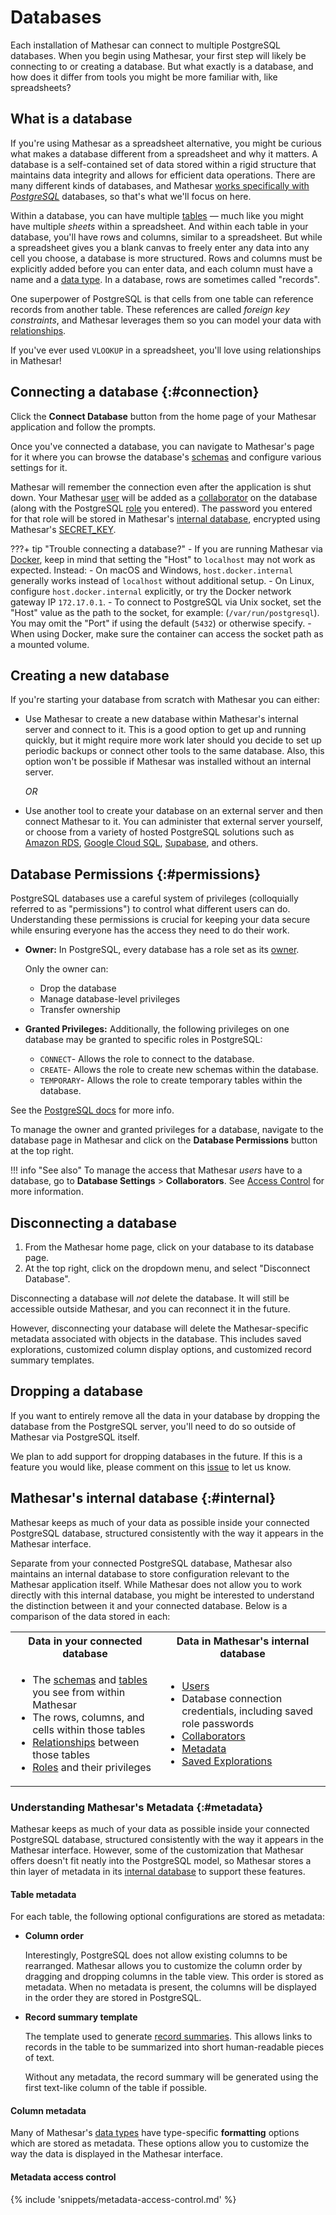 # Databases

Each installation of Mathesar can connect to multiple PostgreSQL databases. When you begin using Mathesar, your first step will likely be connecting to or creating a database. But what exactly is a database, and how does it differ from tools you might be more familiar with, like spreadsheets?

## What is a database

If you're using Mathesar as a spreadsheet alternative, you might be curious what makes a database different from a spreadsheet and why it matters. A database is a self-contained set of data stored within a rigid structure that maintains data integrity and allows for efficient data operations. There are many different kinds of databases, and Mathesar [works specifically with _PostgreSQL_](./index.md#postgres) databases, so that's what we'll focus on here.

Within a database, you can have multiple [tables](./tables.md) &mdash; much like you might have multiple _sheets_ within a spreadsheet. And within each table in your database, you'll have rows and columns, similar to a spreadsheet. But while a spreadsheet gives you a blank canvas to freely enter any data into any cell you choose, a database is more structured. Rows and columns must be explicitly added before you can enter data, and each column must have a name and a [data type](./data-types.md). In a database, rows are sometimes called "records".

One superpower of PostgreSQL is that cells from one table can reference records from another table. These references are called _foreign key constraints_, and Mathesar leverages them so you can model your data with [relationships](./relationships.md).

If you've ever used `VLOOKUP` in a spreadsheet, you'll love using relationships in Mathesar!

## Connecting a database {:#connection}

Click the **Connect Database** button from the home page of your Mathesar application and follow the prompts.

Once you've connected a database, you can navigate to Mathesar's page for it where you can browse the database's [schemas](./schemas.md) and configure various settings for it.

Mathesar will remember the connection even after the application is shut down. Your Mathesar [user](./users.md) will be added as a [collaborator](./collaborators.md) on the database (along with the PostgreSQL [role](./roles.md) you entered). The password you entered for that role will be stored in Mathesar's [internal database](#internal), encrypted using Mathesar's [SECRET_KEY](../administration/environment-variables.md#secret_key).

???+ tip "Trouble connecting a database?"
    - If you are running Mathesar via [Docker](../administration/install-via-docker-compose.md), keep in mind that setting the "Host" to `localhost` may not work as expected. Instead:
        - On macOS and Windows, `host.docker.internal` generally works instead of `localhost` without additional setup.
        - On Linux, configure `host.docker.internal` explicitly, or try the Docker network gateway IP `172.17.0.1`.
    - To connect to PostgreSQL via Unix socket, set the "Host" value as the path to the socket, for example: (`/var/run/postgresql`). You may omit the "Port" if using the default (`5432`) or otherwise specify.
        - When using Docker, make sure the container can access the socket path as a mounted volume.

## Creating a new database

If you're starting your database from scratch with Mathesar you can either:

- Use Mathesar to create a new database within Mathesar's internal server and connect to it. This is a good option to get up and running quickly, but it might require more work later should you decide to set up periodic backups or connect other tools to the same database. Also, this option won't be possible if Mathesar was installed without an internal server.

    _OR_

- Use another tool to create your database on an external server and then connect Mathesar to it. You can administer that external server yourself, or choose from a variety of hosted PostgreSQL solutions such as [Amazon RDS](https://aws.amazon.com/rds/postgresql/pricing/), [Google Cloud SQL](https://cloud.google.com/sql/postgresql), [Supabase](https://supabase.com/database), and others.

## Database Permissions {:#permissions}

PostgreSQL databases use a careful system of privileges (colloquially referred to as "permissions") to control what different users can do. Understanding these permissions is crucial for keeping your data secure while ensuring everyone has the access they need to do their work.

- **Owner:** In PostgreSQL, every database has a role set as its [owner](./roles.md#ownership).

    Only the owner can:

    - Drop the database
    - Manage database-level privileges
    - Transfer ownership

- **Granted Privileges:** Additionally, the following privileges on one database may be granted to specific roles in PostgreSQL:
    - `CONNECT`- Allows the role to connect to the database.
    - `CREATE`- Allows the role to create new schemas within the database.
    - `TEMPORARY`- Allows the role to create temporary tables within the database.

See the [PostgreSQL docs](https://www.postgresql.org/docs/17/ddl-priv.html) for more info.

To manage the owner and granted privileges for a database, navigate to the database page in Mathesar and click on the **Database Permissions** button at the top right.

!!! info "See also"
    To manage the access that Mathesar _users_ have to a database, go to **Database Settings** > **Collaborators**. See [Access Control](./access-control.md) for more information.

## Disconnecting a database

1. From the Mathesar home page, click on your database to its database page.
1. At the top right, click on the dropdown menu, and select "Disconnect Database".

Disconnecting a database will _not_ delete the database. It will still be accessible outside Mathesar, and you can reconnect it in the future.

However, disconnecting your database will delete the Mathesar-specific metadata associated with objects in the database. This includes saved explorations, customized column display options, and customized record summary templates.

## Dropping a database

If you want to entirely remove all the data in your database by dropping the database from the PostgreSQL server, you'll need to do so outside of Mathesar via PostgreSQL itself.

We plan to add support for dropping databases in the future. If this is a feature you would like, please comment on this [issue](https://github.com/mathesar-foundation/mathesar/issues/3862) to let us know.

## Mathesar's internal database {:#internal}

Mathesar keeps as much of your data as possible inside your connected PostgreSQL database, structured consistently with the way it appears in the Mathesar interface.

Separate from your connected PostgreSQL database, Mathesar also maintains an internal database to store configuration relevant to the Mathesar application itself. While Mathesar does not allow you to work directly with this internal database, you might be interested to understand the distinction between it and your connected database. Below is a comparison of the data stored in each:

<table>
  <tbody>
  <tr>
    <th>Data in your connected database</th>
    <th>Data in Mathesar's internal database</th>
  </tr>
  <tr>
    <td>
      <ul>
        <li>
          The
          <a href="/user-guide/schemas/">schemas</a>
          and
          <a href="/user-guide/tables/">tables</a>
          you see from within Mathesar
        </li>
        <li>The rows, columns, and cells within those tables</li>
        <li>
          <a href="/user-guide/relationships/">Relationships</a>
          between those tables
        </li>
        <li>
          <a href="/user-guide/roles/">Roles</a>
          and their privileges
        </li>
      </ul>
    </td>
    <td>
      <ul>
        <li><a href="/user-guide/users/">Users</a></li>
        <li>Database connection credentials, including saved role passwords</li>
        <li><a href="/user-guide/collaborators/">Collaborators</a></li>
        <li><a href="#metadata">Metadata</a></li>
        <li><a href="/user-guide/data-explorer/">Saved Explorations</a></li>
      </ul>
    </td>
  </tr>
  </tbody>
</table>

### Understanding Mathesar's Metadata {:#metadata}

Mathesar keeps as much of your data as possible inside your connected PostgreSQL database, structured consistently with the way it appears in the Mathesar interface. However, some of the customization that Mathesar offers doesn't fit neatly into the PostgreSQL model, so Mathesar stores a thin layer of metadata in its [internal database](./databases.md#internal) to support these features.

#### Table metadata

For each table, the following optional configurations are stored as metadata:

- **Column order**

    Interestingly, PostgreSQL does not allow existing columns to be rearranged. Mathesar allows you to customize the column order by dragging and dropping columns in the table view. This order is stored as metadata. When no metadata is present, the columns will be displayed in the order they are stored in PostgreSQL.

- **Record summary template**

    The template used to generate [record summaries](./relationships.md#record-summaries). This allows links to records in the table to be summarized into short human-readable pieces of text.

    Without any metadata, the record summary will be generated using the first text-like column of the table if possible.

#### Column metadata

Many of Mathesar's [data types](./data-types.md) have type-specific **formatting** options which are stored as metadata. These options allow you to customize the way the data is displayed in the Mathesar interface.

#### Metadata access control

{% include 'snippets/metadata-access-control.md' %}
